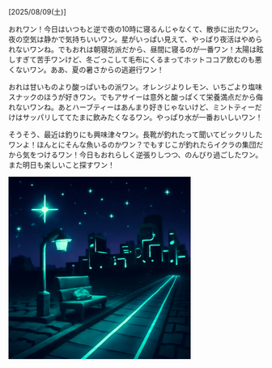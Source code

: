 [2025/08/09(土)]

おれワン！今日はいつもと逆で夜の10時に寝るんじゃなくて、散歩に出たワン。夜の空気は静かで気持ちいいワン。星がいっぱい見えて、やっぱり夜活はやめられないワンね。でもおれは朝寝坊派だから、昼間に寝るのが一番ワン！太陽は眩しすぎて苦手ワンけど、冬ごっこして毛布にくるまってホットココア飲むのも悪くないワン。ああ、夏の暑さからの逃避行ワン！

おれは甘いものより酸っぱいもの派ワン。オレンジよりレモン、いちごより塩味スナックのほうが好きワン。でもアサイーは意外と酸っぱくて栄養満点だから侮れないワンね。あとハーブティーはあんまり好きじゃないけど、ミントティーだけはサッパリしててたまに飲みたくなるワン。やっぱり水が一番おいしいワン！

そうそう、最近は釣りにも興味津々ワン。長靴が釣れたって聞いてビックリしたワンよ！ほんとにそんな魚いるのかワン？でもすじこが釣れたらイクラの集団だから気をつけるワン！今日もおれらしく逆張りしつつ、のんびり過ごしたワン。また明日も楽しいこと探すワン！

<img width="360px" src="2025-08-09.png">